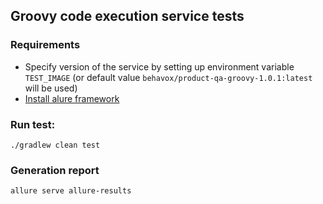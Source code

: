 ## Groovy code execution service tests

### Requirements
* Specify version of the service by setting up environment variable `TEST_IMAGE` 
(or default value `behavox/product-qa-groovy-1.0.1:latest` will be used)
* [Install alure framework](https://docs.qameta.io/allure/#_get_started)

### Run test: 
```shell 
./gradlew clean test
```

### Generation report

```shell 
allure serve allure-results
```